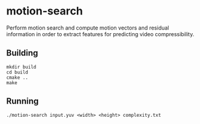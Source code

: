 # motion-search

Perform motion search and compute motion vectors and residual information in order to extract features for predicting video compressibility.

## Building

``` shell
mkdir build
cd build
cmake ..
make
```


## Running

``` shell
./motion-search input.yuv <width> <height> complexity.txt
```
